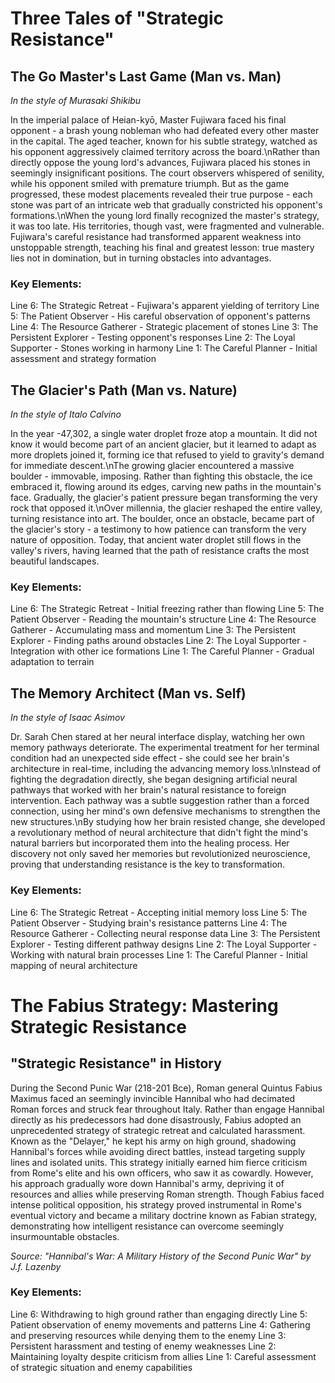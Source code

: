 # Three Tales of "Strategic Resistance"

## The Go Master\'s Last Game (Man vs. Man)
*In the style of Murasaki Shikibu*

In the imperial palace of Heian-kyō, Master Fujiwara faced his final opponent - a brash young nobleman who had defeated every other master in the capital. The aged teacher, known for his subtle strategy, watched as his opponent aggressively claimed territory across the board.\nRather than directly oppose the young lord\'s advances, Fujiwara placed his stones in seemingly insignificant positions. The court observers whispered of senility, while his opponent smiled with premature triumph. But as the game progressed, these modest placements revealed their true purpose - each stone was part of an intricate web that gradually constricted his opponent\'s formations.\nWhen the young lord finally recognized the master\'s strategy, it was too late. His territories, though vast, were fragmented and vulnerable. Fujiwara\'s careful resistance had transformed apparent weakness into unstoppable strength, teaching his final and greatest lesson: true mastery lies not in domination, but in turning obstacles into advantages.

### Key Elements:
Line 6: The Strategic Retreat - Fujiwara\'s apparent yielding of territory
Line 5: The Patient Observer - His careful observation of opponent\'s patterns
Line 4: The Resource Gatherer - Strategic placement of stones
Line 3: The Persistent Explorer - Testing opponent\'s responses
Line 2: The Loyal Supporter - Stones working in harmony
Line 1: The Careful Planner - Initial assessment and strategy formation

## The Glacier\'s Path (Man vs. Nature)
*In the style of Italo Calvino*

In the year -47,302, a single water droplet froze atop a mountain. It did not know it would become part of an ancient glacier, but it learned to adapt as more droplets joined it, forming ice that refused to yield to gravity\'s demand for immediate descent.\nThe growing glacier encountered a massive boulder - immovable, imposing. Rather than fighting this obstacle, the ice embraced it, flowing around its edges, carving new paths in the mountain\'s face. Gradually, the glacier\'s patient pressure began transforming the very rock that opposed it.\nOver millennia, the glacier reshaped the entire valley, turning resistance into art. The boulder, once an obstacle, became part of the glacier\'s story - a testimony to how patience can transform the very nature of opposition. Today, that ancient water droplet still flows in the valley\'s rivers, having learned that the path of resistance crafts the most beautiful landscapes.

### Key Elements:
Line 6: The Strategic Retreat - Initial freezing rather than flowing
Line 5: The Patient Observer - Reading the mountain\'s structure
Line 4: The Resource Gatherer - Accumulating mass and momentum
Line 3: The Persistent Explorer - Finding paths around obstacles
Line 2: The Loyal Supporter - Integration with other ice formations
Line 1: The Careful Planner - Gradual adaptation to terrain

## The Memory Architect (Man vs. Self)
*In the style of Isaac Asimov*

Dr. Sarah Chen stared at her neural interface display, watching her own memory pathways deteriorate. The experimental treatment for her terminal condition had an unexpected side effect - she could see her brain\'s architecture in real-time, including the advancing memory loss.\nInstead of fighting the degradation directly, she began designing artificial neural pathways that worked with her brain\'s natural resistance to foreign intervention. Each pathway was a subtle suggestion rather than a forced connection, using her mind\'s own defensive mechanisms to strengthen the new structures.\nBy studying how her brain resisted change, she developed a revolutionary method of neural architecture that didn\'t fight the mind\'s natural barriers but incorporated them into the healing process. Her discovery not only saved her memories but revolutionized neuroscience, proving that understanding resistance is the key to transformation.

### Key Elements:
Line 6: The Strategic Retreat - Accepting initial memory loss
Line 5: The Patient Observer - Studying brain\'s resistance patterns
Line 4: The Resource Gatherer - Collecting neural response data
Line 3: The Persistent Explorer - Testing different pathway designs
Line 2: The Loyal Supporter - Working with natural brain processes
Line 1: The Careful Planner - Initial mapping of neural architecture
# The Fabius Strategy: Mastering Strategic Resistance

## "Strategic Resistance" in History

During the Second Punic War (218-201 Bce), Roman general Quintus Fabius Maximus faced an seemingly invincible Hannibal who had decimated Roman forces and struck fear throughout Italy. Rather than engage Hannibal directly as his predecessors had done disastrously, Fabius adopted an unprecedented strategy of strategic retreat and calculated harassment. Known as the "Delayer," he kept his army on high ground, shadowing Hannibal\'s forces while avoiding direct battles, instead targeting supply lines and isolated units. This strategy initially earned him fierce criticism from Rome\'s elite and his own officers, who saw it as cowardly. However, his approach gradually wore down Hannibal\'s army, depriving it of resources and allies while preserving Roman strength. Though Fabius faced intense political opposition, his strategy proved instrumental in Rome\'s eventual victory and became a military doctrine known as Fabian strategy, demonstrating how intelligent resistance can overcome seemingly insurmountable obstacles.

*Source: "Hannibal\'s War: A Military History of the Second Punic War" by J.f. Lazenby*

### Key Elements:
Line 6: Withdrawing to high ground rather than engaging directly
Line 5: Patient observation of enemy movements and patterns
Line 4: Gathering and preserving resources while denying them to the enemy
Line 3: Persistent harassment and testing of enemy weaknesses
Line 2: Maintaining loyalty despite criticism from allies
Line 1: Careful assessment of strategic situation and enemy capabilities